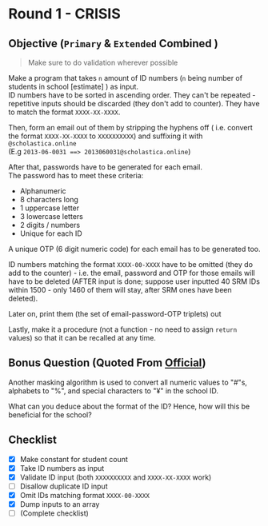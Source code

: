 # Round 1 - CRISIS

## Objective (`Primary` & `Extended` Combined )

> Make sure to do validation wherever possible

Make a program that takes `n` amount of ID numbers (`n` being number of students in school [estimate] ) as input.  
ID numbers have to be sorted in ascending order. They can't be repeated - repetitive inputs should be discarded (they don't add to counter). They have to match the format `XXXX-XX-XXXX`.

Then, form an email out of them by stripping the hyphens off ( i.e. convert the format `XXXX-XX-XXXX` to `XXXXXXXXXX`) and suffixing it with `@scholastica.online`  
(E.g `2013-06-0031 ==> 2013060031@scholastica.online`)

After that, passwords have to be generated for each email.  
The password has to meet these criteria:

- Alphanumeric
- 8 characters long
- 1 uppercase letter
- 3 lowercase letters
- 2 digits / numbers
- Unique for each ID

A unique OTP (6 digit numeric code) for each email has to be generated too.

ID numbers matching the format `XXXX-00-XXXX` have to be omitted (they do add to the counter) - i.e. the email, password and OTP for those emails will have to be deleted (AFTER input is done; suppose user inputted 40 SRM IDs within 1500 - only 1460 of them will stay, after SRM ones have been deleted).

Later on, print them (the set of email-password-OTP triplets) out

Lastly, make it a procedure (not a function - no need to assign `return` values) so that it can be recalled at any time.

## Bonus Question (Quoted From [Official](README-Official.md))

Another masking algorithm is used to convert all numeric values to "#"s, alphabets to "%", and special characters to "¥" in the school ID.

What can you deduce about the format of the ID? Hence, how will this be beneficial for the school?

## Checklist
- [x] Make constant for student count
- [x] Take ID numbers as input
- [x] Validate ID input (both `XXXXXXXXXX` and `XXXX-XX-XXXX` work)
- [ ] Disallow duplicate ID input
- [x] Omit IDs matching format `XXXX-00-XXXX`
- [x] Dump inputs to an array
- [ ] (Complete checklist)